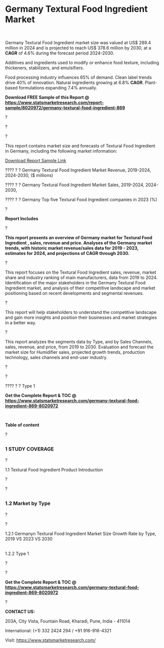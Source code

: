 <h1>Germany Textural Food Ingredient Market</h1><br/><p>Germany Textural Food Ingredient market size was valued at US$ 289.4 million in 2024 and is projected to reach US$ 378.6 million by 2030, at a <strong>CAGR</strong> of 4.6% during the forecast period 2024-2030.</p>
 
 
 
 <p>Additives and ingredients used to modify or enhance food texture, including thickeners, stabilizers, and emulsifiers.</p>
 
 
 
 <p>Food processing industry influences 65% of demand. Clean label trends drive 40% of innovation. Natural ingredients growing at 6.8% <strong>CAGR</strong>. Plant-based formulations expanding 7.4% annually.</p>
 
 
 
 <div><b>Download FREE Sample of this Report @ <a href="https://www.statsmarketresearch.com/download-free-sample/8020972/germany-textural-food-ingredient-869">https://www.statsmarketresearch.com/report-sample/8020972/germany-textural-food-ingredient-869</a></b></div>
 
 
 
 <p>? </p>
 
 
 
 <p>? </p>
 
 
 
 <p>? </p>
 
 
 
 <p>This report contains market size and forecasts of Textural Food Ingredient in Germany, including the following market information:</p>
 
 
 
 <p><a href="https://www.statsmarketresearch.com/download-free-sample/8020972/germany-textural-food-ingredient-869">Download Report Sample Link</a></p>
 
 
 
 <p>???? ? ? Germany Textural Food Ingredient Market Revenue, 2019-2024, 2024-2030, ($ millions)</p>
 
 
 
 <p>???? ? ? Germany Textural Food Ingredient Market Sales, 2019-2024, 2024-2030,</p>
 
 
 
 <p>???? ? ? Germany Top five Textural Food Ingredient companies in 2023 (%)</p>
 
 
 
 <p>? </p>
 
 
 
 <p><strong>Report Includes</strong></p>
 
 
 
 <p>? </p>
 
 
 
 <p><strong>This report presents an overview of Germany market for Textural Food Ingredient , sales, revenue and price. Analyses of the Germany market trends, with historic market revenue/sales data for 2019 - 2023, estimates for 2024, and projections of <strong>CAGR</strong> through 2030.</strong></p>
 
 
 
 <p>? </p>
 
 
 
 <p>This report focuses on the Textural Food Ingredient sales, revenue, market share and industry ranking of main manufacturers, data from 2019 to 2024. Identification of the major stakeholders in the Germany Textural Food Ingredient market, and analysis of their competitive landscape and market positioning based on recent developments and segmental revenues.</p>
 
 
 
 <p>? </p>
 
 
 
 <p>This report will help stakeholders to understand the competitive landscape and gain more insights and position their businesses and market strategies in a better way.</p>
 
 
 
 <p>? </p>
 
 
 
 <p>This report analyzes the segments data by Type, and by Sales Channels, sales, revenue, and price, from 2019 to 2030. Evaluation and forecast the market size for Humidifier sales, projected growth trends, production technology, sales channels and end-user industry.</p>
 
 
 
 <p>? </p>
 
 
 
 <p>? </p>
 
 
 
 <p>???? ? ? Type 1</p>
 
 
 
 <div><b>Get the Complete Report & TOC @ <a href="https://www.statsmarketresearch.com/germany-textural-food-ingredient-869-8020972">https://www.statsmarketresearch.com/germany-textural-food-ingredient-869-8020972</a></b></div>
 
 
 
 <p><br />
 
 <b>Table of content</b></p>
 
 
 
 <p>? </p>
 
 
 
 <h2><span style="font-size:16px"><strong>1 STUDY COVERAGE</strong></span></h2>
 
 
 
 <p>? </p>
 
 
 
 <p>1.1 Textural Food Ingredient Product Introduction</p>
 
 
 
 <p>? </p>
 
 
 
 <p>? </p>
 
 
 
 <h2><span style="font-size:16px"><strong>1.2 Market by Type</strong></span></h2>
 
 
 
 <p>? </p>
 
 
 
 <p>? </p>
 
 
 
 <p>1.2.1 Germanyn Textural Food Ingredient Market Size Growth Rate by Type, 2019 VS 2023 VS 2030<br />
 
 <br />
 
 1.2.2 Type 1<br />
 
 ? </p>
 
 
 
 <p>? </p>
 
 
 
 <div><b>Get the Complete Report & TOC @ <a href="https://www.statsmarketresearch.com/germany-textural-food-ingredient-869-8020972">https://www.statsmarketresearch.com/germany-textural-food-ingredient-869-8020972</a></b></div>
 
 
 
 <p>? </p>
 
 
 
 <p><b>CONTACT US:</b><br />
 
 203A, City Vista, Fountain Road, Kharadi, Pune, India - 411014<br />
 
 International: (+1) 332 2424 294 / +91 916-916-4321<br />
 
 Visit: <a href="https://www.statsmarketresearch.com/">https://www.statsmarketresearch.com/</a></p>